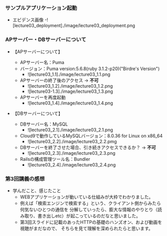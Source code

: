 ### サンプルアプリケーション起動
- エビデンス画像
    -![lecture03_deployment]./image/lecture03_deployment.png


### APサーバー・DBサーバーについて
- 【APサーバーについて】
    - APサーバー名：Puma
    - バージョン：Puma version:5.6.8(ruby 3.1.2-p20)("Birdre's Version")
      - ![lecture03_1.1]./image/lecture03_1.1.png
    - APサーバーの終了後のアクセス → **不可**
      - ![lecture03_1.2]./image/lecture03_1.2.png
      - ![lecture03-1.3]./image/lecture03_1.3.png
    - APサーバーを再度起動
      - ![lecture03_1.4]./image/lecture03_1.4.png

- 【DBサーバーについて】
    - DBサーバー名：MySQL　
      - ![lecture03_2.1]./image/lecture03_2.1.png
    - Cloud9で動作しているMySQLバージョン：8.0.36 for Linux on x86_64
      - ![lecture03_2.2]./image/lecture03_2.2.pmg
    - DBサーバーを終了させた場合、引き続きアクセスできるか？ → **不可**
      - ![lecture03_2.3]./image/lecture03_2.3.png
    - Railsの構成管理ツール名：Bundler
      - ![lecture03_2.4]./image/lecture03_2.4.png


### 第3回講義の感想
- 学んだこと、感じたこと
    - WEBアプリケーションが動いている仕組みが大枠でわかりました。
    - 例えば「検索エンジンで検索する」という、クライアント側からみたら何気ないひとつの通信を  分解していったら、膨大な情報のやりとり（読み取り、書き出しetc）が起こっているのだなと思いました。
    - 第3回スライドに記載のあったHTTPの基礎のハンズオン、および動画を視聴がまだなので、  そちらを見て理解を深められたらと思います。